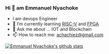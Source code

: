 ### Hi 👋 am Emmanuel Nyachoke

- I am devops Engineer
- 🌱 I’m currently learning  [RISC-V](https://riscv.org/) and [FPGA](https://en.wikipedia.org/wiki/Field-programmable_gate_array#:~:text=A%20field%2Dprogrammable%20gate%20array,term%20%22field%2Dprogrammable%22.)
- 💬 Ask me about ... IOT and Blockchain
- 📫 How to reach me: achachiez@gmail.com


[![Emmanuel Nyachoke's github stats](https://github-readme-stats.vercel.app/api?username=enyachoke&count_private=true)](https://github.com/anuraghazra/github-readme-stats)
